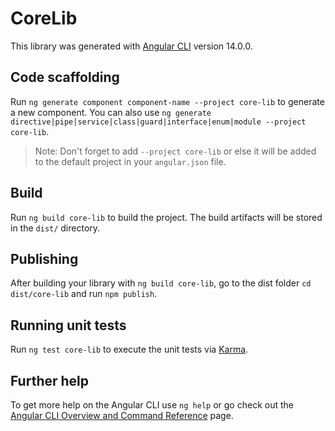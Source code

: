 # CoreLib

This library was generated with [Angular CLI](https://github.com/angular/angular-cli) version 14.0.0.

## Code scaffolding

Run `ng generate component component-name --project core-lib` to generate a new component. You can also use `ng generate directive|pipe|service|class|guard|interface|enum|module --project core-lib`.
> Note: Don't forget to add `--project core-lib` or else it will be added to the default project in your `angular.json` file. 

## Build

Run `ng build core-lib` to build the project. The build artifacts will be stored in the `dist/` directory.

## Publishing

After building your library with `ng build core-lib`, go to the dist folder `cd dist/core-lib` and run `npm publish`.

## Running unit tests

Run `ng test core-lib` to execute the unit tests via [Karma](https://karma-runner.github.io).

## Further help

To get more help on the Angular CLI use `ng help` or go check out the [Angular CLI Overview and Command Reference](https://angular.io/cli) page.
